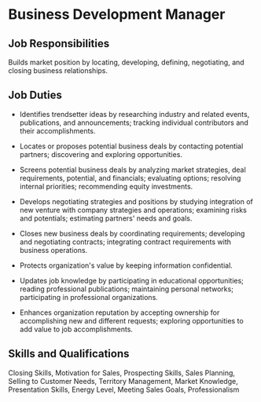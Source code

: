 # Business Development Manager

## Job Responsibilities

Builds market position by locating, developing, defining, negotiating, and closing business relationships.

## Job Duties

* Identifies trendsetter ideas by researching industry and related events, publications, and announcements; tracking individual contributors and their accomplishments.

* Locates or proposes potential business deals by contacting potential partners; discovering and exploring opportunities.

* Screens potential business deals by analyzing market strategies, deal requirements, potential, and financials; evaluating options; resolving internal priorities; recommending equity investments.

* Develops negotiating strategies and positions by studying integration of new venture with company strategies and operations; examining risks and potentials; estimating partners&apos; needs and goals.

* Closes new business deals by coordinating requirements; developing and negotiating contracts; integrating contract requirements with business operations.

* Protects organization&apos;s value by keeping information confidential.

* Updates job knowledge by participating in educational opportunities; reading professional publications; maintaining personal networks; participating in professional organizations.

* Enhances organization reputation by accepting ownership for accomplishing new and different requests; exploring opportunities to add value to job accomplishments.

## Skills and Qualifications

Closing Skills, Motivation for Sales, Prospecting Skills, Sales Planning, Selling to Customer Needs, Territory Management, Market Knowledge, Presentation Skills, Energy Level, Meeting Sales Goals, Professionalism

